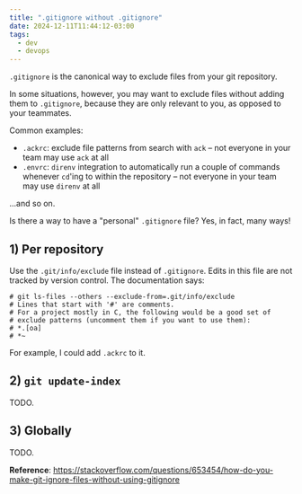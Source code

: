 ```yaml
---
title: ".gitignore without .gitignore"
date: 2024-12-11T11:44:12-03:00
tags:
  - dev
  - devops
---
```


`.gitignore` is the canonical way to exclude files from your git repository.

In some situations, however, you may want to exclude files without adding them
to `.gitignore`, because they are only relevant to you, as opposed to your
teammates.

Common examples:

- `.ackrc`: exclude file patterns from search with `ack` – not everyone in your
  team may use `ack` at all
- `.envrc`: `direnv` integration to automatically run a couple of commands
  whenever `cd`'ing to within the repository – not everyone in your team may use
  `direnv` at all

...and so on.

<!--more-->

Is there a way to have a "personal" `.gitignore` file? Yes, in fact, many ways!

## 1) Per repository

Use the `.git/info/exclude` file instead of `.gitignore`. Edits in this file are
not tracked by version control. The documentation says:

```
# git ls-files --others --exclude-from=.git/info/exclude
# Lines that start with '#' are comments.
# For a project mostly in C, the following would be a good set of
# exclude patterns (uncomment them if you want to use them):
# *.[oa]
# *~
```

For example, I could add `.ackrc` to it.

## 2) `git update-index`

TODO.

## 3) Globally

TODO.

**Reference**: https://stackoverflow.com/questions/653454/how-do-you-make-git-ignore-files-without-using-gitignore
